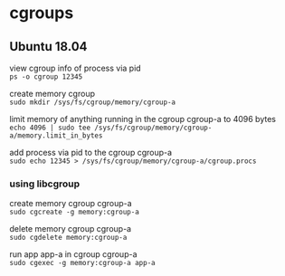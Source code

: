 # cgroups

## Ubuntu 18.04

view cgroup info of process via pid<br/>
`ps -o cgroup 12345`

create memory cgroup<br/>
`sudo mkdir /sys/fs/cgroup/memory/cgroup-a`

limit memory of anything running in the cgroup cgroup-a to 4096 bytes<br/>
`echo 4096 | sudo tee /sys/fs/cgroup/memory/cgroup-a/memory.limit_in_bytes`

add process via pid to the cgroup cgroup-a<br/>
`sudo echo 12345 > /sys/fs/cgroup/memory/cgroup-a/cgroup.procs`

### using libcgroup
create memory cgroup cgroup-a<br/>
`sudo cgcreate -g memory:cgroup-a`

delete memory cgroup cgroup-a<br/>
`sudo cgdelete memory:cgroup-a`

run app app-a in cgroup cgroup-a<br/>
`sudo cgexec -g memory:cgroup-a app-a`
